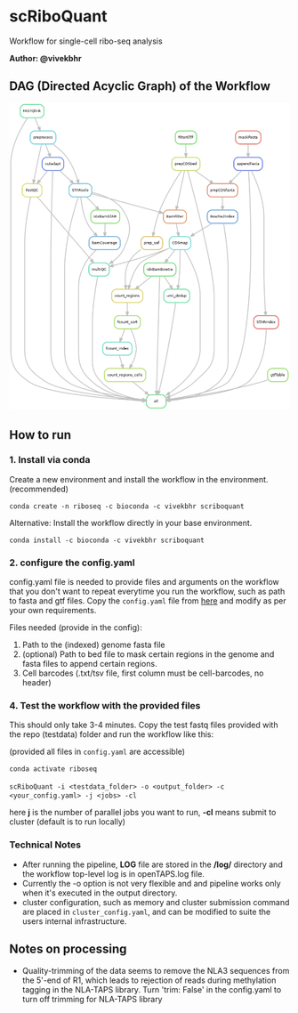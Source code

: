 # scRiboQuant
Workflow for single-cell ribo-seq analysis


**Author: @vivekbhr**

## DAG (Directed Acyclic Graph) of the Workflow

![DAG](./dag.png)


## How to run

### 1. Install via conda

Create a new environment and install the workflow in the environment. (recommended)

```
conda create -n riboseq -c bioconda -c vivekbhr scriboquant
```

Alternative: Install the workflow directly in your base environment.

```
conda install -c bioconda -c vivekbhr scriboquant
```


### 2. configure the config.yaml

config.yaml file is needed to provide files and arguments on the workflow that you don't want to repeat everytime you run the workflow, such as path to fasta and gtf files. Copy the `config.yaml` file from [here](./scriboquant/config.yaml) and modify as per your own requirements.

Files needed (provide in the config):

1) Path to the (indexed) genome fasta file
2) (optional) Path to bed file to mask certain regions in the genome and fasta files to append certain regions.
3) Cell barcodes (.txt/tsv file, first column must be cell-barcodes, no header)

### 4. Test the workflow with the provided files

This should only take 3-4 minutes. Copy the test fastq files provided with the repo (testdata) folder and run the workflow like this:

(provided all files in `config.yaml` are accessible)

```
conda activate riboseq

scRiboQuant -i <testdata_folder> -o <output_folder> -c <your_config.yaml> -j <jobs> -cl
```


here **j** is the number of parallel jobs you want to run, **-cl** means submit to cluster (default is to run locally)

### Technical Notes
  - After running the pipeline, **LOG** file are stored in the **<output>/log/** directory and the workflow top-level log is in openTAPS.log file.
  - Currently the -o option is not very flexible and and pipeline works only when it's executed in the output directory.
  - cluster configuration, such as memory and cluster submission command are placed in `cluster_config.yaml`, and can be modified to suite the users internal infrastructure.

## Notes on processing
  - Quality-trimming of the data seems to remove the NLA3 sequences from the 5'-end of R1, which leads to
    rejection of reads during methylation tagging in the NLA-TAPS library. Turn 'trim: False' in the config.yaml to
    turn off trimming for NLA-TAPS library
